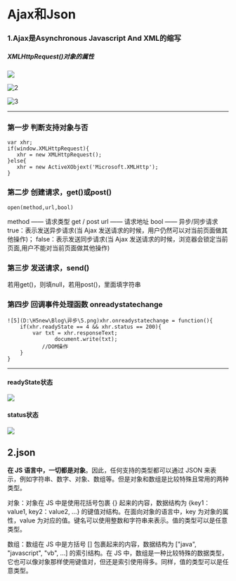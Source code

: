 # Ajax和Json

### 1.Ajax是Asynchronous Javascript And XML的缩写

##### XMLHttpRequest()对象的属性

![](D:\H5new\Blog\异步\1.png)

![2](D:\H5new\Blog\异步\2.png)

![3](D:\H5new\Blog\异步\3.png)

---

### 第一步 判断支持对象与否

```
var xhr;	
if(window.XMLHttpRequest){
   xhr = new XMLHttpRequest();
}else{
   xhr = new ActiveXObjext('Microsoft.XMLHttp');
}
```

### 第二步 创建请求，get()或post()

```
open(method,url,bool)
```

method —— 请求类型 get / post
 url —— 请求地址
 bool —— 异步/同步请求
true：表示发送异步请求(当 Ajax 发送请求的时候，用户仍然可以对当前页面做其他操作)；
false：表示发送同步请求(当 Ajax 发送请求的时候，浏览器会锁定当前页面,用户不能对当前页面做其他操作)

### 第三步 发送请求，send()

若用get()，则填null，若用post()，里面填字符串

### 第四步 回调事件处理函数 onreadystatechange

```
![5](D:\H5new\Blog\异步\5.png)xhr.onreadystatechange = function(){
	if(xhr.readyState == 4 && xhr.status == 200){
		var txt = xhr.responseText;
               document.write(txt);
		   //DOM操作
	}
}
```

---

#### readyState状态

![](D:\H5new\Blog\异步\4.png)

#### status状态

![](D:\H5new\Blog\异步\5.png)



## 2.json

**在 JS 语言中，一切都是对象**。因此，任何支持的类型都可以通过 JSON 来表示，例如字符串、数字、对象、数组等。但是对象和数组是比较特殊且常用的两种类型。

对象：对象在 JS 中是使用花括号包裹 {} 起来的内容，数据结构为 {key1：value1, key2：value2, ...} 的键值对结构。在面向对象的语言中，key 为对象的属性，value 为对应的值。键名可以使用整数和字符串来表示。值的类型可以是任意类型。

数组：数组在 JS 中是方括号 [] 包裹起来的内容，数据结构为 ["java", "javascript", "vb", ...] 的索引结构。在 JS 中，数组是一种比较特殊的数据类型，它也可以像对象那样使用键值对，但还是索引使用得多。同样，值的类型可以是任意类型。

